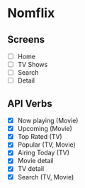 # Nomflix

## Screens

- [ ] Home
- [ ] TV Shows
- [ ] Search
- [ ] Detail

## API Verbs

- [x] Now playing (Movie)
- [x] Upcoming (Movie)
- [x] Top Rated (TV)
- [x] Popular (TV, Movie)
- [x] Airing Today (TV)
- [x] Movie detail
- [x] TV detail
- [x] Search (TV, Movie)
